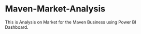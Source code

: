 # Maven-Market-Analysis
This is Analysis on Market for the Maven Business using Power BI Dashboard.

